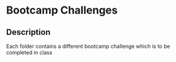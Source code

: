 # Bootcamp Challenges

## Description
Each folder contains a different bootcamp challenge which is to be completed in class
